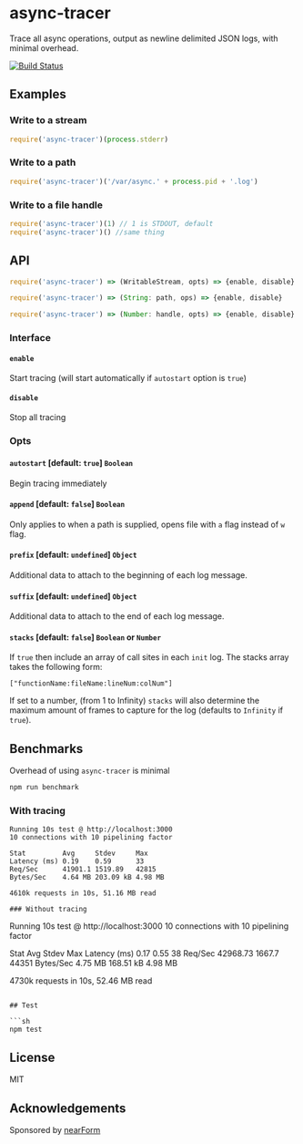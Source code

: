 # async-tracer

Trace all async operations, output as newline delimited JSON logs,
with minimal overhead.

[![Build Status](https://travis-ci.org/davidmarkclements/async-tracer.svg)](https://travis-ci.org/davidmarkclements/async-tracer)

## Examples


### Write to a stream

```js
require('async-tracer')(process.stderr)
```

### Write to a path

```js
require('async-tracer')('/var/async.' + process.pid + '.log')
```

### Write to a file handle

```js
require('async-tracer')(1) // 1 is STDOUT, default
require('async-tracer')() //same thing
```


## API

```js
require('async-tracer') => (WritableStream, opts) => {enable, disable}
```

```js
require('async-tracer') => (String: path, ops) => {enable, disable}
```

```js
require('async-tracer') => (Number: handle, opts) => {enable, disable}
```

### Interface

#### `enable`

Start tracing (will start automatically if `autostart` option is `true`)

#### `disable`

Stop all tracing

### Opts

#### `autostart` [default: `true`] `Boolean`

Begin tracing immediately

#### `append` [default: `false`] `Boolean`

Only applies to when a path is supplied, opens file with `a` flag
instead of `w` flag.

#### `prefix` [default: `undefined`] `Object`

Additional data to attach to the beginning of each log message.

#### `suffix` [default: `undefined`] `Object`

Additional data to attach to the end of each log message.

#### `stacks` [default: `false`] `Boolean` or `Number`

If `true` then include an array of call sites in
each `init` log. The stacks array takes the following form:

```
["functionName:fileName:lineNum:colNum"]
```

If set to a number, (from 1 to Infinity) `stacks` will also
determine the maximum amount of frames to capture for the log
(defaults to `Infinity` if `true`). 


## Benchmarks

Overhead of using `async-tracer` is minimal

```sh
npm run benchmark
```

### With tracing
```
Running 10s test @ http://localhost:3000
10 connections with 10 pipelining factor

Stat         Avg     Stdev     Max
Latency (ms) 0.19    0.59      33
Req/Sec      41901.1 1519.89   42815
Bytes/Sec    4.64 MB 203.09 kB 4.98 MB

4610k requests in 10s, 51.16 MB read

### Without tracing
```
Running 10s test @ http://localhost:3000
10 connections with 10 pipelining factor

Stat         Avg      Stdev     Max
Latency (ms) 0.17     0.55      38
Req/Sec      42968.73 1667.7    44351
Bytes/Sec    4.75 MB  168.51 kB 4.98 MB

4730k requests in 10s, 52.46 MB read
```

## Test

```sh
npm test
```

## License

MIT

## Acknowledgements

Sponsored by [nearForm](http://nearform.com)